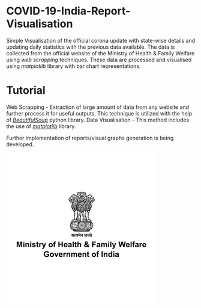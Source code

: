 # COVID-19-India-Report-Visualisation
Simple Visualisation of the official corona update with state-wise details and updating daily statistics with the previous data available. The data is collected from the official website of the Ministry of Health & Family Welfare using *web scrapping* techniques. These data are processed and visualised using *matplotlib* library with bar chart representations.

# Tutorial
Web Scrapping - Extraction of large amount of data from any website and further process it for useful outputs. This technique is utilized with the help of [*BeautifulSoup*](https://www.dataquest.io/blog/web-scraping-tutorial-python/) python library.
Data Visualisation - This method includes the use of [*matplotlib*](https://matplotlib.org/tutorials/index.html) library.

Further implementation of reports/visual graphs generation is being developed.

![MoHFW- Official Site](https://github.com/saiprasanth-m/COVID-19-India-Report-Visualisation/blob/master/images/MoHFW.jpg)
